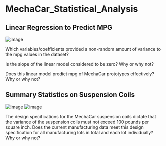 # MechaCar_Statistical_Analysis
## Linear Regression to Predict MPG
![image](https://user-images.githubusercontent.com/111463407/211217376-e6f6cc48-6af5-4f51-aad0-4a344ebde36a.png)

Which variables/coefficients provided a non-random amount of variance to the mpg values in the dataset?

Is the slope of the linear model considered to be zero? Why or why not?

Does this linear model predict mpg of MechaCar prototypes effectively? Why or why not?

## Summary Statistics on Suspension Coils
![image](https://user-images.githubusercontent.com/111463407/211219129-65c6454c-de79-419d-b9f0-32cdf548769f.png)
![image](https://user-images.githubusercontent.com/111463407/211219140-f512f150-c4fb-42c8-95b1-cf7048c50758.png)

The design specifications for the MechaCar suspension coils dictate that the variance of the suspension coils must not exceed 100 pounds per square inch. Does the current manufacturing data meet this design specification for all manufacturing lots in total and each lot individually? Why or why not?
